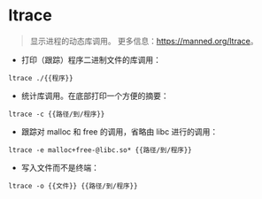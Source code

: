# ltrace

> 显示进程的动态库调用。
> 更多信息：<https://manned.org/ltrace>。

- 打印（跟踪）程序二进制文件的库调用：

`ltrace ./{{程序}}`

- 统计库调用。在底部打印一个方便的摘要：

`ltrace -c {{路径/到/程序}}`

- 跟踪对 malloc 和 free 的调用，省略由 libc 进行的调用：

`ltrace -e malloc+free-@libc.so* {{路径/到/程序}}`

- 写入文件而不是终端：

`ltrace -o {{文件}} {{路径/到/程序}}`